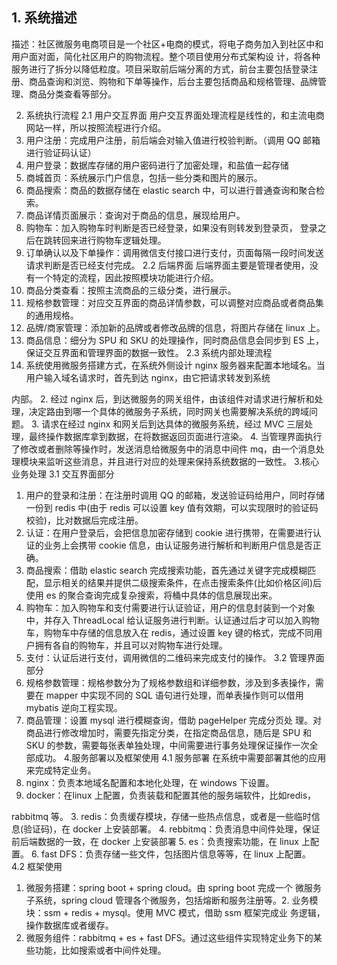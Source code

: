  
## 1. 系统描述

描述：社区微服务电商项目是一个社区+电商的模式，将电子商务加入到社区中和用户面对面，简化社区用户的购物流程。整个项目使用分布式架构设 计，将各种服务进行了拆分以降低粒度。项目采取前后端分离的方式，前台主要包括登录注册、商品查询和浏览、购物和下单等操作，后台主要包括商品和规格管理、品牌管理、商品分类查看等部分。 
 
2. 系统执行流程
2.1	用户交互界面
用户交互界面处理流程是线性的，和主流电商网站一样，所以按照流程进行介绍。 
1. 用户注册：完成用户注册，前后端会对输入值进行校验判断。（调用 QQ
邮箱进行验证码认证） 
2. 用户登录：数据库存储的用户密码进行了加密处理，和盐值一起存储 
3. 商城首页：系统展示门户信息，包括一些分类和图片的展示。 
4. 商品搜索：商品的数据存储在 elastic search 中，可以进行普通查询和聚合检索。 
5. 商品详情页面展示：查询对于商品的信息，展现给用户。 
6. 购物车：加入购物车时判断是否已经登录，如果没有则转发到登录页， 登录之后在跳转回来进行购物车逻辑处理。 
7. 订单确认以及下单操作：调用微信支付接口进行支付，页面每隔一段时间发送请求判断是否已经支付完成。 
2.2	后端界面
 	后端界面主要是管理者使用，没有一个特定的流程，因此按照模块功能进行介绍。 
1. 商品分类查看：按照主流商品的三级分类，进行展示。 
2. 规格参数管理：对应交互界面的商品详情参数，可以调整对应商品或者商品集的通用规格。 
3. 品牌/商家管理：添加新的品牌或者修改品牌的信息，将图片存储在
linux 上。 
4. 商品信息：细分为 SPU 和 SKU 的处理操作，同时商品信息会同步到 ES
上，保证交互界面和管理界面的数据一致性。 
2.3	系统内部处理流程
1. 系统使用微服务搭建方式，在系统外侧设计 nginx 服务器来配置本地域名。当用户输入域名请求时，首先到达 nginx，由它把请求转发到系统
 
内部。 
2. 经过 nginx 后，到达微服务的网关组件，由该组件对请求进行解析和处理，决定路由到哪一个具体的微服务子系统，同时网关也需要解决系统的跨域问题。 
3. 请求在经过 nginx 和网关后到达具体的微服务系统，经过 MVC 三层处理，最终操作数据库拿到数据，在将数据返回页面进行渲染。 
4. 当管理界面执行了修改或者删除等操作时，发送消息给微服务中的消息中间件 mq，由一个消息处理模块来监听这些消息，并且进行对应的处理来保持系统数据的一致性。 
3.核心业务处理
3.1	交互界面部分
1. 用户的登录和注册：在注册时调用 QQ 的邮箱，发送验证码给用户，同时存储一份到 redis 中(由于 redis 可以设置 key 值有效期，可以实现限时的验证码校验)，比对数据后完成注册。 
2. 认证：在用户登录后，会把信息加密存储到 cookie 进行携带，在需要进行认证的业务上会携带 cookie 信息，由认证服务进行解析和判断用户信息是否正确。 
3. 商品搜索：借助 elastic search 完成搜索功能，首先通过关键字完成模糊匹配，显示相关的结果并提供二级搜索条件，在点击搜索条件(比如价格区间)后使用 es 的聚合查询完成复杂搜索，将桶中具体的信息展现出来。 
4. 购物车：加入购物车和支付需要进行认证验证，用户的信息封装到一个对象中，并存入 ThreadLocal 给认证服务进行判断。认证通过后才可以加入购物车，购物车中存储的信息放入在 redis，通过设置 key 键的格式，完成不同用户拥有各自的购物车，并且可以对购物车进行处理。 
5. 支付：认证后进行支付，调用微信的二维码来完成支付的操作。 
3.2	管理界面部分
1. 规格参数管理：规格参数分为了规格参数组和详细参数，涉及到多表操作，需要在 mapper 中实现不同的 SQL 语句进行处理，而单表操作则可以借用 mybatis 逆向工程实现。 
2. 商品管理：设置 mysql 进行模糊查询，借助 pageHelper 完成分页处
理。对商品进行修改增加时，需要先指定分类，在指定商品信息，随后是 SPU 和 SKU 的参数，需要每张表单独处理，中间需要进行事务处理保证操作一次全部成功。 
4.服务部署以及框架使用
4.1	服务部署
 	在系统中需要部署其他的应用来完成特定业务。 
1. nginx：负责本地域名配置和本地化处理，在 windows 下设置。 
2. docker：在linux 上配置，负责装载和配置其他的服务端软件，比如redis，
 
rabbitmq 等。 
3. redis：负责缓存模块，存储一些热点信息，或者是一些临时信息(验证码)，在 docker 上安装部署。 
4. rebbitmq：负责消息中间件处理，保证前后端数据的一致，在 docker 上安装部署 
5. es：负责搜索功能，在 linux 上配置。 
6. fast DFS：负责存储一些文件，包括图片信息等等，在 linux 上配置。 
4.2	框架使用
1. 微服务搭建：spring boot + spring cloud。由 spring boot 完成一个
微服务子系统，spring cloud 管理各个微服务，包括熔断和服务注册等。2. 业务模块：ssm + redis + mysql。使用 MVC 模式，借助 ssm 框架完成业
务逻辑，操作数据库或者缓存。 
3. 微服务组件：rabbitmq + es + fast DFS。通过这些组件实现特定业务下的某些功能，比如搜索或者中间件处理。
